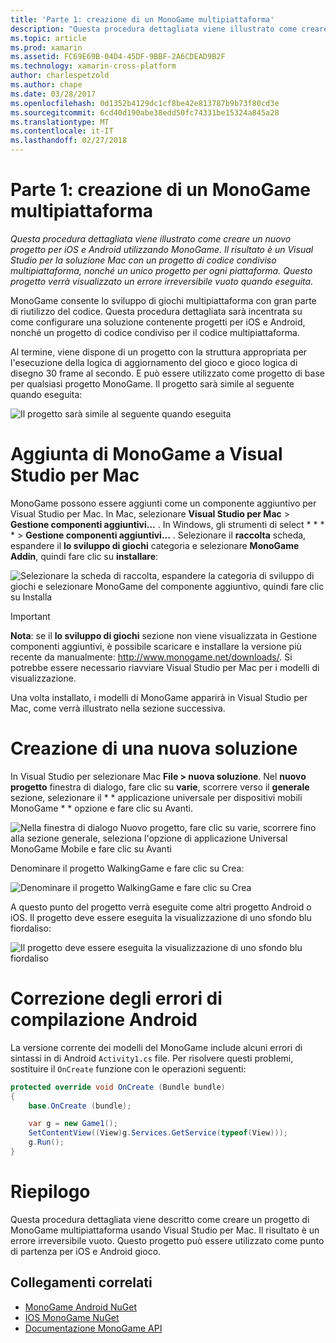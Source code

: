 ```yaml
---
title: 'Parte 1: creazione di un MonoGame multipiattaforma'
description: "Questa procedura dettagliata viene illustrato come creare un nuovo progetto per iOS e Android utilizzando MonoGame. Il risultato è un Visual Studio per la soluzione Mac con un progetto di codice condiviso multipiattaforma, nonché un unico progetto per ogni piattaforma. Questo progetto verrà visualizzato un errore irreversibile vuoto quando eseguita."
ms.topic: article
ms.prod: xamarin
ms.assetid: FC69E69B-04D4-45DF-9BBF-2A6CDEAD9B2F
ms.technology: xamarin-cross-platform
author: charlespetzold
ms.author: chape
ms.date: 03/28/2017
ms.openlocfilehash: 0d1352b4129dc1cf8be42e813787b9b73f80cd3e
ms.sourcegitcommit: 6cd40d190abe38edd50fc74331be15324a845a28
ms.translationtype: MT
ms.contentlocale: it-IT
ms.lasthandoff: 02/27/2018
---
```

# <a name="part-1--creating-a-cross-platform-monogame"></a>Parte 1: creazione di un MonoGame multipiattaforma

_Questa procedura dettagliata viene illustrato come creare un nuovo progetto per iOS e Android utilizzando MonoGame. Il risultato è un Visual Studio per la soluzione Mac con un progetto di codice condiviso multipiattaforma, nonché un unico progetto per ogni piattaforma. Questo progetto verrà visualizzato un errore irreversibile vuoto quando eseguita._

MonoGame consente lo sviluppo di giochi multipiattaforma con gran parte di riutilizzo del codice. Questa procedura dettagliata sarà incentrata su come configurare una soluzione contenente progetti per iOS e Android, nonché un progetto di codice condiviso per il codice multipiattaforma.

Al termine, viene dispone di un progetto con la struttura appropriata per l'esecuzione della logica di aggiornamento del gioco e gioco logica di disegno 30 frame al secondo. E può essere utilizzato come progetto di base per qualsiasi progetto MonoGame. Il progetto sarà simile al seguente quando eseguita:

![](part1-images/image1.png "Il progetto sarà simile al seguente quando eseguita")


# <a name="adding-monogame-to-visual-studio-for-mac"></a>Aggiunta di MonoGame a Visual Studio per Mac

MonoGame possono essere aggiunti come un componente aggiuntivo per Visual Studio per Mac. In Mac, selezionare **Visual Studio per Mac** > **Gestione componenti aggiuntivi...**  . In Windows, gli strumenti di select * * * * > **Gestione componenti aggiuntivi...**  . Selezionare il **raccolta** scheda, espandere il **lo sviluppo di giochi** categoria e selezionare **MonoGame Addin**, quindi fare clic su **installare**:

![](part1-images/image2.png "Selezionare la scheda di raccolta, espandere la categoria di sviluppo di giochi e selezionare MonoGame del componente aggiuntivo, quindi fare clic su Installa")

> [!IMPORTANT]
> **Nota**: se il **lo sviluppo di giochi** sezione non viene visualizzata in Gestione componenti aggiuntivi, è possibile scaricare e installare la versione più recente da manualmente: http://www.monogame.net/downloads/. Si potrebbe essere necessario riavviare Visual Studio per Mac per i modelli di visualizzazione.



Una volta installato, i modelli di MonoGame apparirà in Visual Studio per Mac, come verrà illustrato nella sezione successiva.


# <a name="creating-a-new-solution"></a>Creazione di una nuova soluzione

In Visual Studio per selezionare Mac **File > nuova soluzione**. Nel **nuovo progetto** finestra di dialogo, fare clic su **varie**, scorrere verso il **generale** sezione, selezionare il * * applicazione universale per dispositivi mobili MonoGame * * opzione e fare clic su Avanti.

![](part1-images/image3.png "Nella finestra di dialogo Nuovo progetto, fare clic su varie, scorrere fino alla sezione generale, seleziona l'opzione di applicazione Universal MonoGame Mobile e fare clic su Avanti")

Denominare il progetto WalkingGame e fare clic su Crea:

![](part1-images/image4.png "Denominare il progetto WalkingGame e fare clic su Crea")

A questo punto del progetto verrà eseguite come altri progetto Android o iOS. Il progetto deve essere eseguita la visualizzazione di uno sfondo blu fiordaliso:

![](part1-images/image5.png "Il progetto deve essere eseguita la visualizzazione di uno sfondo blu fiordaliso")


# <a name="fixing-android-compile-errors"></a>Correzione degli errori di compilazione Android

La versione corrente dei modelli del MonoGame include alcuni errori di sintassi in di Android `Activity1.cs` file. Per risolvere questi problemi, sostituire il `OnCreate` funzione con le operazioni seguenti:


```csharp
protected override void OnCreate (Bundle bundle)
{
    base.OnCreate (bundle);

    var g = new Game1();
    SetContentView((View)g.Services.GetService(typeof(View)));
    g.Run();
}
```


# <a name="summary"></a>Riepilogo

Questa procedura dettagliata viene descritto come creare un progetto di MonoGame multipiattaforma usando Visual Studio per Mac. Il risultato è un errore irreversibile vuoto. Questo progetto può essere utilizzato come punto di partenza per iOS e Android gioco.

## <a name="related-links"></a>Collegamenti correlati

- [MonoGame Android NuGet](https://www.nuget.org/packages/MonoGame.Framework.Android/)
- [IOS MonoGame NuGet](https://www.nuget.org/packages/MonoGame.Framework.iOS/)
- [Documentazione MonoGame API](http://www.monogame.net/documentation/?page=main)

